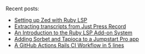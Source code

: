Recent posts:

<!--START_SECTION:feed-->
* [Setting up Zed with Ruby LSP](http:&#x2F;&#x2F;www.andywaite.com&#x2F;2025&#x2F;03&#x2F;31&#x2F;setting-up-zed-with-ruby-lsp.html)
* [Extracting transcripts from Just Press Record](http:&#x2F;&#x2F;www.andywaite.com&#x2F;2024&#x2F;12&#x2F;08&#x2F;extracting-transcripts-from-just-press-record.html)
* [An Introduction to the Ruby LSP Add-on System](http:&#x2F;&#x2F;www.andywaite.com&#x2F;2024&#x2F;10&#x2F;03&#x2F;the-ruby-lsp-addon-system.html)
* [Adding Sorbet and Tapioca to a Jumpstart Pro app](http:&#x2F;&#x2F;www.andywaite.com&#x2F;2023&#x2F;09&#x2F;17&#x2F;jumpstart-rails-pro-sorbet-tapioca.html)
* [A GitHub Actions Rails CI Workflow in 5 lines](http:&#x2F;&#x2F;www.andywaite.com&#x2F;2022&#x2F;04&#x2F;15&#x2F;reusable-github-actions-rails-workflow.html)
<!--END_SECTION:feed-->
